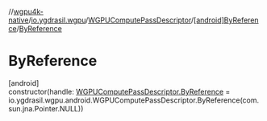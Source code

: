 //[wgpu4k-native](../../../../index.md)/[io.ygdrasil.wgpu](../../index.md)/[WGPUComputePassDescriptor](../index.md)/[[android]ByReference](index.md)/[ByReference](-by-reference.md)

# ByReference

[android]\
constructor(handle: [WGPUComputePassDescriptor.ByReference](../../../io.ygdrasil.wgpu.android/-w-g-p-u-compute-pass-descriptor/-by-reference/index.md) = io.ygdrasil.wgpu.android.WGPUComputePassDescriptor.ByReference(com.sun.jna.Pointer.NULL))